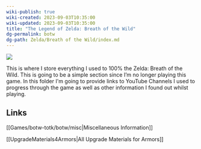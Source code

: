 ```yaml
---
wiki-publish: true
wiki-created: 2023-09-03T10:35:00
wiki-updated: 2023-09-03T10:35:00
title: "The Legend of Zelda: Breath of the Wild"
dg-permalink: botw
dg-path: Zelda/Breath of the Wild/index.md
---
```

<img src="https://assets.nintendo.com/image/upload/ar_16:9,c_lpad,w_1240/b_white/f_auto/q_auto/ncom/software/switch/70010000000025/7137262b5a64d921e193653f8aa0b722925abc5680380ca0e18a5cfd91697f58">

This is where I store everything I used to 100% the Zelda: Breath of the Wild. This is going to be a simple section since I’m no longer playing this game. In this folder I'm going to provide links to YouTube Channels I used to progress through the game as well as other information I found out whilst playing.

## Links
[[Games/botw-totk/botw/misc|Miscellaneous Information]]

[[UpgradeMaterials4Armors|All Upgrade Materials for Armors]]
